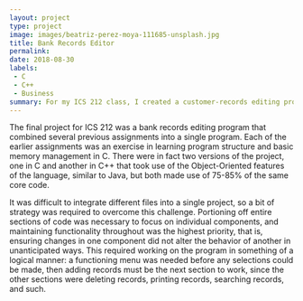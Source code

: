 ```yaml
---
layout: project
type: project
image: images/beatriz-perez-moya-111685-unsplash.jpg
title: Bank Records Editor
permalink:
date: 2018-08-30
labels:
 - C
 - C++
 - Business
summary: For my ICS 212 class, I created a customer-records editing program with a text interface and external storage capability.
---
```


The final project for ICS 212 was a bank records editing program that combined several previous assignments into a single program. Each of the earlier assignments was an exercise in learning program structure and basic memory management in C. There were in fact two versions of the project, one in C and another in C++ that took use of the Object-Oriented features of the language, similar to Java, but both made use of 75-85% of the same core code.

It was difficult to integrate different files into a single project, so a bit of strategy was required to overcome this challenge. Portioning off entire sections of code was necessary to focus on individual components, and maintaining functionality throughout was the highest priority, that is, ensuring changes in one component did not alter the behavior of another in unanticipated ways. This required working on the program in something of a logical manner: a functioning menu was needed before any selections could be made, then adding records must be the next section to work, since the other sections were deleting records, printing records, searching records, and such.
